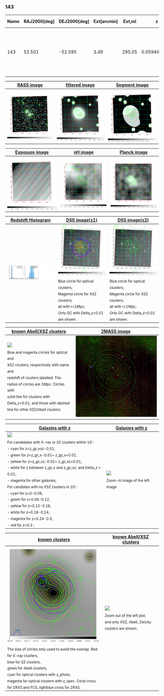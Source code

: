 <div STYLE="page-break-after: always;"></div>

### 143

|Name|RAJ2000[deg]|DEJ2000[deg] |Ext[arcmin]| Ext,ml | z | z_src| C|GC(XSZ,Delta_z<0.01)| GC(OPT,Delta_z<0.01)|GC| R_sig[arcmin] | R500[arcmin] | R500[Mpc]| CRsig[c/s] | CR500[c/s] |L500[1E44 erg/s]|F500[1E-12 erg/s/cm^2]| M500[1E14 Msun]|Tx[keV]|Cnt_sig|Beta|Rc[arcmin]|Comment|Alias|
|---|---|---|---|---|---|------|---|--------|---------|----------|---|---|---|---|---|---|---|---|---|---|---|---|---|---|
|143| 52.501| -52.595| 3.49| 295.05| 0.0594(0.005)| z1, z_xsz| B| MCXC, Tar, XB| A, N, W| A, B15, H13, MCXC, N, PSZ2, Tar, W, XB, XCS| 25.194| 12.895| 0.889| 0.587(0.047)| 0.544(0.044)| 0.900(0.048)| 10.644(0.571)| 2.11(0.06)| 3.46(0.06)| 536.2| 0.692(-0.035+0.041)| 5.236(-0.496+0.562)| -| k431|

|[RASS image](../image/143/143_img.pdf)|[filtered image](../image/143/143_fil.pdf)|[Segment image](../image/143/143_seg.pdf)|
|-------------------|--------------------|-------------------|
| <img src="../image/143/143_img.png" width="300">  | <img src="../image/143/143_fil.png" width="300">   | <img src="../image/143/143_seg.png" width="300">  |

|[Exposure image](../image/143/143_mex.pdf)| [nH image](../image/143/143_nh.pdf)| [Planck image](../image/143/143_p.pdf)|
|-------------------|--------------------|-------------------|
|<img src="../image/143/143_mex.png" width="300">   | <img src="../image/143/143_nh.png" width="300">    | <img src="../image/143/143_p.png" width="300"> |

|[Redshift Histogram](../image/143/143_zg.pdf) | [DSS image(z1)](../image/143/143_dss_z1.pdf)      |  [DSS image(z2)](../image/143/143_dss_z2.pdf)    |
|-------------------|--------------------|-------------------|
|<img src="../image/143/143_zg.png" width="300"> |<img src="../image/143/143_dss_z1.png" width="300"> <sub><br>Blue circle for optical clusters; <br>Magenta circle for XSZ clusters; <br>all with r=1Mpc; <br>Only GC with Delta_z<0.01 are shown. </sub>| <img src="../image/143/143_dss_z2.png" width="300"><sub><br>Blue circle for optical clusters; <br>Magenta circle for XSZ clusters; <br>all with r=1Mpc; <br>Only GC with Delta_z<0.01 are shown. </sub> |

|[known Abell/XSZ clusters](../image/143/143_m.pdf) | [2MASS image](../image/143/143_2mass.pdf)      |
|-------------------|-------------------|
|<img src=../image/143/143_m.png width="300"> <br><sub>Blue and magenta circles for optical and <br>XSZ clusters, respectively with name and <br>redshift of clusters labelled. The <br>radius of circles are 1Mpc. Circles with <br>solid line for clusters with <br>Delta_z<0.01, and those with dashed <br>line for other XSZ/Abell clusters.        </sub>|<img src="../image/143/143_2mass.png" width="300">  |

|[Galaxies with z](../image/143/143_opt_ned.pdf) |[Galaxies with z](../image/143/143_opt_ned_zoom.pdf) |
|-------------------|-------------------|
| <img src=../image/143/143_opt_ned.png width="300"> <br><sub> For candidates with X-ray or SZ clusters within 10': <br> - cyan for z<z_gc,xsz-0.01, <br> - green for z=z_gc,x-0.01~ z_gc,x+0.01, <br> - yellow for z=z_gc,sz-0.01~ z_gc,sz+0.01, <br> - white for z between z_gc,x and z_gc,sz, and Delta_z > 0.01, <br> - magenta for other galaxies; <br>For candiates with no XSZ clusters in 10': <br> - cyan for z=0-0.06, <br> - green for z=0.06-0.12, <br> - yellow for z=0.12-0.18, <br> - white for z=0.18-0.24, <br> - magenta for z=0.24-0.3, <br> - red for z>0.3 ;  </sub>|<img src=../image/143/143_opt_ned_zoom.png width="300">  <br><sub> Zoom-in image of the left image</sub>|

|[known clusters](../image/143/143_gc.pdf) |[known Abell/XSZ clusters](../image/143/143_gc_large.pdf) |
|-------------------|-------------------|
| <img src=../image/143/143_gc.png width="300"> <br><sub> The size of circles only used to avoid the overlap. Red for X-ray clusters, <br> blue for SZ clusters, <br> green for Abell clusters, <br> cyan for optical clusters with z_photo, <br> magenta for optical clusters with z_spec. Coral cross for 1RXS and FCS, lightblue cross for 2RXS. </sub>|<img src=../image/143/143_gc_large.png width="300"> <br><sub> Zoom out of the left plot, <br> and only XSZ, Abell, Zwicky clusters are shown. </sub> |



